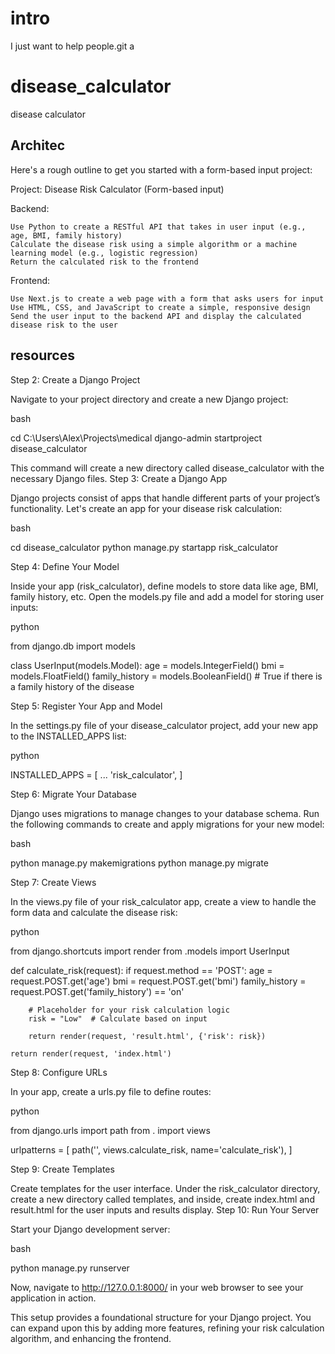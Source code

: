 # intro #
I just want to help people.git a

# disease_calculator
disease calculator


## Architec ##
Here's a rough outline to get you started with a form-based input project:

Project: Disease Risk Calculator (Form-based input)

Backend:

    Use Python to create a RESTful API that takes in user input (e.g., age, BMI, family history)
    Calculate the disease risk using a simple algorithm or a machine learning model (e.g., logistic regression)
    Return the calculated risk to the frontend

Frontend:

    Use Next.js to create a web page with a form that asks users for input
    Use HTML, CSS, and JavaScript to create a simple, responsive design
    Send the user input to the backend API and display the calculated disease risk to the user

## resources ##

Step 2: Create a Django Project

Navigate to your project directory and create a new Django project:

bash

cd C:\Users\Alex\Projects\medical
django-admin startproject disease_calculator

This command will create a new directory called disease_calculator with the necessary Django files.
Step 3: Create a Django App

Django projects consist of apps that handle different parts of your project’s functionality. Let's create an app for your disease risk calculation:

bash

cd disease_calculator
python manage.py startapp risk_calculator

Step 4: Define Your Model

Inside your app (risk_calculator), define models to store data like age, BMI, family history, etc. Open the models.py file and add a model for storing user inputs:

python

from django.db import models

class UserInput(models.Model):
    age = models.IntegerField()
    bmi = models.FloatField()
    family_history = models.BooleanField()  # True if there is a family history of the disease

Step 5: Register Your App and Model

In the settings.py file of your disease_calculator project, add your new app to the INSTALLED_APPS list:

python

INSTALLED_APPS = [
    ...
    'risk_calculator',
]

Step 6: Migrate Your Database

Django uses migrations to manage changes to your database schema. Run the following commands to create and apply migrations for your new model:

bash

python manage.py makemigrations
python manage.py migrate

Step 7: Create Views

In the views.py file of your risk_calculator app, create a view to handle the form data and calculate the disease risk:

python

from django.shortcuts import render
from .models import UserInput

def calculate_risk(request):
    if request.method == 'POST':
        age = request.POST.get('age')
        bmi = request.POST.get('bmi')
        family_history = request.POST.get('family_history') == 'on'
        
        # Placeholder for your risk calculation logic
        risk = "Low"  # Calculate based on input
        
        return render(request, 'result.html', {'risk': risk})

    return render(request, 'index.html')

Step 8: Configure URLs

In your app, create a urls.py file to define routes:

python

from django.urls import path
from . import views

urlpatterns = [
    path('', views.calculate_risk, name='calculate_risk'),
]

Step 9: Create Templates

Create templates for the user interface. Under the risk_calculator directory, create a new directory called templates, and inside, create index.html and result.html for the user inputs and results display.
Step 10: Run Your Server

Start your Django development server:

bash

python manage.py runserver

Now, navigate to http://127.0.0.1:8000/ in your web browser to see your application in action.

This setup provides a foundational structure for your Django project. You can expand upon this by adding more features, refining your risk calculation algorithm, and enhancing the frontend.
